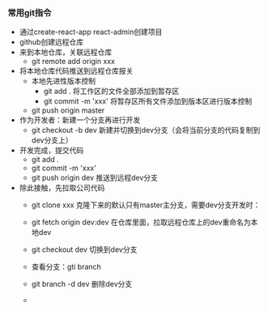 ### 常用git指令

- 通过create-react-app  react-admin创建项目
- github创建远程仓库
- 来到本地仓库，关联远程仓库
  - git remote add origin xxx
- 将本地仓库代码推送到远程仓库报关
  - 本地先进性版本控制
    - git add . 将工作区的文件全部添加到暂存区
    - git commit -m 'xxx' 将暂存区所有文件添加到版本区进行版本控制
  - git push origin master
- 作为开发者：新建一个分支再进行开发
  - git checkout -b dev  新建并切换到dev分支（会将当前分支的代码复制到dev分支上）
- 开发完成，提交代码
  - git add .
  - git commit -m 'xxx'
  - git push origin dev  推送到远程dev分支
- 除此接触，先拉取公司代码
  - git clone xxx     克隆下来的默认只有master主分支，需要dev分支开发时：
  - git fetch origin dev:dev  在仓库里面，拉取远程仓库上的dev重命名为本地dev
  
  - git checkout dev  切换到dev分支
  - 查看分支：gti branch
  - git branch -d dev 删除dev分支
  - 

